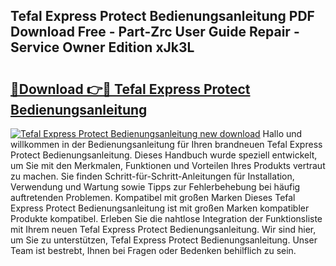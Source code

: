 ## Tefal Express Protect Bedienungsanleitung PDF Download Free - Part-Zrc User Guide Repair - Service Owner Edition xJk3L

# <h2><a href="http://df3nkp.blite.top/?on=Tefal+Express+Protect+Bedienungsanleitung">🔗Download 👉🔴 Tefal Express Protect Bedienungsanleitung</a></h2>

[![Tefal Express Protect Bedienungsanleitung new download](https://i.imgur.com/lujVjoI.png)](http://df3nkp.blite.top/?on=Tefal+Express+Protect+Bedienungsanleitung)
Hallo und willkommen in der Bedienungsanleitung für Ihren brandneuen Tefal Express Protect Bedienungsanleitung. Dieses Handbuch wurde speziell entwickelt, um Sie mit den Merkmalen, Funktionen und Vorteilen Ihres Produkts vertraut zu machen. Sie finden Schritt-für-Schritt-Anleitungen für Installation, Verwendung und Wartung sowie Tipps zur Fehlerbehebung bei häufig auftretenden Problemen. Kompatibel mit großen Marken Dieses Tefal Express Protect Bedienungsanleitung ist mit großen Marken kompatibler Produkte kompatibel. Erleben Sie die nahtlose Integration der Funktionsliste mit Ihrem neuen Tefal Express Protect Bedienungsanleitung. Wir sind hier, um Sie zu unterstützen, Tefal Express Protect Bedienungsanleitung. Unser Team ist bestrebt, Ihnen bei Fragen oder Bedenken behilflich zu sein.
